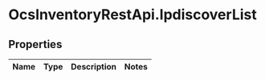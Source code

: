 # OcsInventoryRestApi.IpdiscoverList

## Properties
Name | Type | Description | Notes
------------ | ------------- | ------------- | -------------
